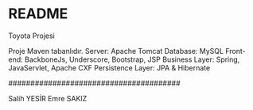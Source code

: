 # README #

Toyota Projesi

Proje Maven tabanlıdır.
Server: Apache Tomcat
Database: MySQL
Front-end: BackboneJs, Underscore, Bootstrap, JSP
Business Layer: Spring, JavaServlet, Apache CXF
Persistence Layer: JPA & Hibernate

#######################################

Salih YESİR
Emre SAKIZ